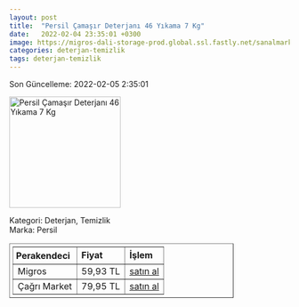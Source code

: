 ```yaml
---
layout: post
title:  "Persil Çamaşır Deterjanı 46 Yıkama 7 Kg"
date:   2022-02-04 23:35:01 +0300
image: https://migros-dali-storage-prod.global.ssl.fastly.net/sanalmarket/product/30121523/30121523-431025-1650x1650.jpg
categories: deterjan-temizlik
tags: deterjan-temizlik
---
```


Son Güncelleme: 2022-02-05 2:35:01

<img src="https://migros-dali-storage-prod.global.ssl.fastly.net/sanalmarket/product/30121523/30121523-431025-1650x1650.jpg" width="200" alt="Persil Çamaşır Deterjanı 46 Yıkama 7 Kg" />

Kategori: Deterjan, Temizlik
<br />
Marka: Persil

<table border="1" style="padding: 5px;width:80%;">
  <tr>
    <td style="padding: 5px;"><strong>Perakendeci</strong></td>
    <td><strong>Fiyat</strong></td>
    <td><strong>İşlem</strong></td>
  </tr>
  <tr>
              <td>Migros</td>
              <td>59,93 TL</td>
              <td><a target="_blank" href="https://www.migros.com.tr/persil-camasir-deterjani-gulun-buyusu-46-yikama-7-kg-p-1cb9e33">satın al</a></td>
            </tr><tr>
              <td>Çağrı Market</td>
              <td>79,95 TL</td>
              <td><a target="_blank" href="https://www.cagri.com/persil-toz-deterjan-gulun-buyusu-7-kg-22655">satın al</a></td>
            </tr>
</table>

